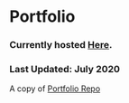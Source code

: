 # Portfolio 

### Currently hosted [Here](https://jamessoole.github.io).

### Last Updated: July 2020

A copy of [Portfolio Repo](https://github.com/jamessoole/Portfolio)
